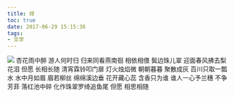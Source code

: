 ```yaml
---
title: 绯
toc: true
date: 2017-06-29 15:15:38
tags:
- 文学
---
```

![](http://hpimg.pianke.me/d332a48a7b83d0dc111f6f0912bff39420170629.jpg?imageView2/2/w/640/format/jpg)
杏花雨中醉
游人何时归
归来同看燕南徊
相依相偎
鬓边珠儿翠
迎面春风拂去梨花泪
但愿 长相长随
清宵霖铃叩门扉
灯火烛焰微
朝朝暮暮
聚散成灰
百川只取一瓢水
水中月如眉
眉若柳丝 绵绵溪边垂
花开藏心蕊 含香只为谁
谁人一心予兰穗
不争芳菲
落红池中碎
化作珠翠罗绮追鱼尾
但愿 相思相随 